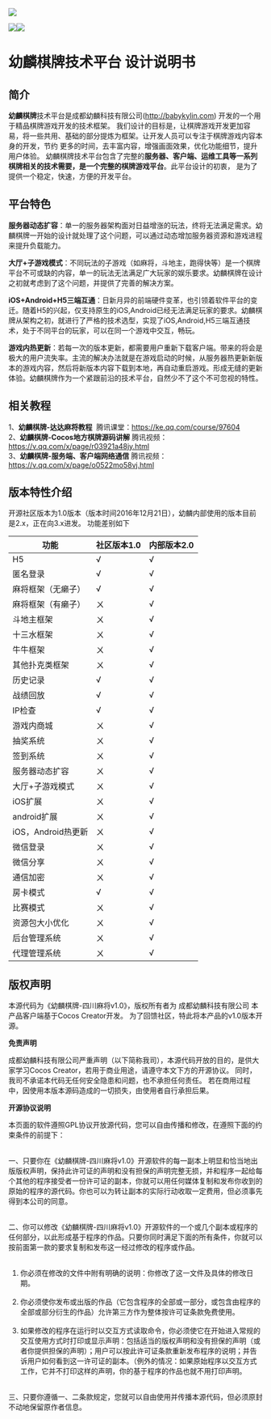 ![](http://babykylin.com/bk.png)

![](http://www.babykylin.com/bk_group_qr.jpg)![](http://www.babykylin.com/bk_dy_qr.jpg)

幼麟棋牌技术平台 设计说明书
====

简介
---

  **幼麟棋牌**技术平台是成都幼麟科技有限公司(http://babykylin.com) 开发的一个用于精品棋牌游戏开发的技术框架。
我们设计的目标是，让棋牌游戏开发更加容易，将一些共用、基础的部分提炼为框架。让开发人员可以专注于棋牌游戏内容本身的开发，节约
更多的时间，去丰富内容，增强画面效果，优化功能细节，提升用户体验。
幼麟棋牌技术平台包含了完整的**服务器、客户端、运维工具等一系列棋牌相关的技术需要，是一个完整的棋牌游戏平台**。此平台设计的初衷，
是为了提供一个稳定，快速，方便的开发平台。

平台特色
---

  **服务器动态扩容**：单一的服务器架构面对日益增涨的玩法，终将无法满足需求。幼麟棋牌一开始的设计就处理了这个问题，可以通过动态增加服务器资源和游戏进程来提升负载能力。

  **大厅+子游戏模式**：不同玩法的子游戏（如麻将，斗地主，跑得快等）是一个棋牌平台不可或缺的内容，单一的玩法无法满足广大玩家的娱乐要求。幼麟棋牌在设计之初就考虑到了这个问题，并提供了完善的解决方案。

  **iOS+Android+H5三端互通**：日新月异的前端硬件变革，也引领着软件平台的变迁。随着H5的兴起，仅支持原生的iOS,Android已经无法满足玩家的要求。幼麟棋牌从架构之初，就进行了严格的技术选型，实现了iOS,Android,H5三端互通技术，处于不同平台的玩家，可以在同一个游戏中交互，畅玩。

  **游戏内热更新**：若每一次的版本更新，都需要用户重新下载客户端。带来的将会是极大的用户流失率。主流的解决办法就是在游戏启动的时候，从服务器热更新新版本的游戏内容，然后将新版本内容下载到本地，再自动重启游戏。形成无缝的更新体验。幼麟棋牌作为一个紧跟前沿的技术平台，自然少不了这个不可忽视的特性。 
  
  
相关教程
---

1、**幼麟棋牌-达达麻将教程**  腾讯课堂：https://ke.qq.com/course/97604</br>
2、**幼麟棋牌-Cocos地方棋牌源码讲解** 腾讯视频：https://v.qq.com/x/page/r03921a48jy.html</br>
3、**幼麟棋牌-服务端、客户端网络通信** 腾讯视频：https://v.qq.com/x/page/o0522mo58vj.html</br>



版本特性介绍
---

开源社区版本为1.0版本（版本时间2016年12月21日），幼麟内部使用的版本目前是2.x，正在向3.x进发。 功能差别如下

功能 | 社区版本1.0 | 内部版本2.0
----|------|----
H5 | √ | √
匿名登录 | √ | √
麻将框架（无癞子） | √ | √
麻将框架（有癞子） | ㄨ | √
斗地主框架 | ㄨ | √
十三水框架 | ㄨ | √
牛牛框架 | ㄨ | √
其他扑克类框架 | ㄨ | √
历史记录 | √ | √
战绩回放 | √ | √
IP检查 | √ | √
游戏内商城 | ㄨ | √
抽奖系统 | ㄨ | √
签到系统 | ㄨ | √
服务器动态扩容 | ㄨ | √
大厅+子游戏模式 | ㄨ  | √
iOS扩展 | ㄨ | √
android扩展 | ㄨ | √
iOS，Android热更新 | ㄨ | √
微信登录 | ㄨ | √
微信分享 | ㄨ | √
通信加密 | ㄨ | √
房卡模式 | √ | √
比赛模式 | ㄨ | √
资源包大小优化 | ㄨ | √
后台管理系统 | ㄨ | √
代理管理系统 | ㄨ | √


版权声明
---
本源代码为《幼麟棋牌-四川麻将v1.0》，版权所有者为  成都幼麟科技有限公司
本产品客户端基于Cocos Creator开发。 为了回馈社区，特此将本产品的v1.0版本开源。

**免责声明**

成都幼麟科技有限公司严重声明（以下简称我司），本源代码开放的目的，是供大家学习Cocos Creator，若用于商业用途，请遵守本文下方的开源协议。 同时，我司不承诺本代码无任何安全隐患和问题，也不承担任何责任。 若在商用过程中，因使用本版本源码造成的一切损失，由使用者自行承担后果。



**开源协议说明**

本页面的软件遵照GPL协议开放源代码，您可以自由传播和修改，在遵照下面的约束条件的前提下：</br>
 

一、只要你在《幼麟棋牌-四川麻将v1.0》开源软件的每一副本上明显和恰当地出版版权声明，保持此许可证的声明和没有担保的声明完整无损，并和程序一起给每个其他的程序接受者一份许可证的副本，你就可以用任何媒体复制和发布你收到的原始的程序的源代码。你也可以为转让副本的实际行动收取一定费用，但必须事先得到本公司的同意。</br>
 

二、你可以修改《幼麟棋牌-四川麻将v1.0》开源软件的一个或几个副本或程序的任何部分，以此形成基于程序的作品。只要你同时满足下面的所有条件，你就可以按前面第一款的要求复制和发布这一经过修改的程序或作品。</br>
 
1. 你必须在修改的文件中附有明确的说明：你修改了这一文件及具体的修改日期。</br>
 
2. 你必须使你发布或出版的作品（它包含程序的全部或一部分，或包含由程序的全部或部分衍生的作品）允许第三方作为整体按许可证条款免费使用。</br>
 
3. 如果修改的程序在运行时以交互方式读取命令，你必须使它在开始进入常规的交互使用方式时打印或显示声明：包括适当的版权声明和没有担保的声明（或者你提供担保的声明）；用户可以按此许可证条款重新发布程序的说明；并告诉用户如何看到这一许可证的副本。（例外的情况：如果原始程序以交互方式工作，它并不打印这样的声明，你的基于程序的作品也就不用打印声明。</br>
 

三、只要你遵循一、二条款规定，您就可以自由使用并传播本源代码，但必须原封不动地保留原作者信息。




